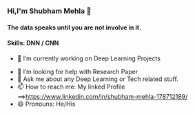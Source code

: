 ### Hi,I'm Shubham Mehla 👋

#### The data speaks until you are not involve in it.

#### Skills: DNN / CNN 


- 🔭 I’m currently working on Deep Learning Projects
<!-- - 🌱 I’m currently learning Docker -->
<!-- - 👯 I’m looking to collaborate on ... -->
- 🤔 I’m looking for help with Research Paper
- 💬 Ask me about any Deep Learning or Tech related stuff.
- 📫 How to reach me: My linked Profile ==>https://www.linkedin.com/in/shubham-mehla-178712189/
- 😄 Pronouns: He/His
<!-- - ⚡ Fun fact:  -->


